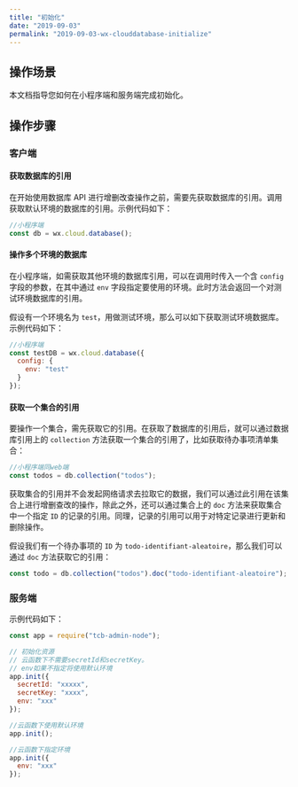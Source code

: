 ```yaml
---
title: "初始化"
date: "2019-09-03"
permalink: "2019-09-03-wx-clouddatabase-initialize"
---
```


## 操作场景

本文档指导您如何在小程序端和服务端完成初始化。

## 操作步骤

### 客户端

#### 获取数据库的引用

在开始使用数据库 API 进行增删改查操作之前，需要先获取数据库的引用。调用获取默认环境的数据库的引用。示例代码如下：

```javascript
//小程序端
const db = wx.cloud.database();
```

#### 操作多个环境的数据库

在小程序端，如需获取其他环境的数据库引用，可以在调用时传入一个含 `config` 字段的参数，在其中通过 `env` 字段指定要使用的环境。此时方法会返回一个对测试环境数据库的引用。

假设有一个环境名为 `test`，用做测试环境，那么可以如下获取测试环境数据库。示例代码如下：

```javascript
//小程序端
const testDB = wx.cloud.database({
  config: {
    env: "test"
  }
});
```

#### 获取一个集合的引用

要操作一个集合，需先获取它的引用。在获取了数据库的引用后，就可以通过数据库引用上的 `collection` 方法获取一个集合的引用了，比如获取待办事项清单集合：

```javascript
//小程序端同web端
const todos = db.collection("todos");
```

获取集合的引用并不会发起网络请求去拉取它的数据，我们可以通过此引用在该集合上进行增删查改的操作，除此之外，还可以通过集合上的 `doc` 方法来获取集合中一个指定 `ID` 的记录的引用。同理，记录的引用可以用于对特定记录进行更新和删除操作。

假设我们有一个待办事项的 `ID` 为 `todo-identifiant-aleatoire`，那么我们可以通过 `doc` 方法获取它的引用：

```javascript
const todo = db.collection("todos").doc("todo-identifiant-aleatoire");
```

### 服务端

示例代码如下：

```javascript
const app = require("tcb-admin-node");

// 初始化资源
// 云函数下不需要secretId和secretKey。
// env如果不指定将使用默认环境
app.init({
  secretId: "xxxxx",
  secretKey: "xxxx",
  env: "xxx"
});

//云函数下使用默认环境
app.init();

//云函数下指定环境
app.init({
  env: "xxx"
});
```
